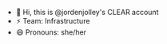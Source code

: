 - 👋 Hi, this is @jordenjolley's CLEAR account
- ⚡ Team: Infrastructure
- 😄 Pronouns: she/her

<!---
jordenjolley/jordenjolley is a ✨ special ✨ repository because its `README.md` (this file) appears on your GitHub profile.
You can click the Preview link to take a look at your changes.
--->
